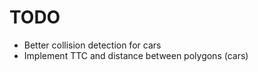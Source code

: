 TODO
=======
- Better collision detection for cars
- Implement TTC and distance between polygons (cars)
